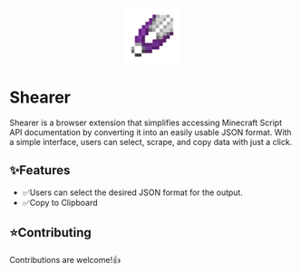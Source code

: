 <p align="center"><img src="./images/shearer.png" width="100"></p>

# Shearer

Shearer is a browser extension that simplifies accessing Minecraft Script API documentation by converting it into an easily usable JSON format. With a simple interface, users can select, scrape, and copy data with just a click.

## ✨Features

- ✅Users can select the desired JSON format for the output.
- ✅Copy to Clipboard

## ⭐Contributing

Contributions are welcome!👍
